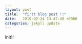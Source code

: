 ```yaml
---
layout: post
title:  "first blog post !!"
date:   2019-02-24 13:47:48 +0900
categories: jekyll update
---
```



init!!